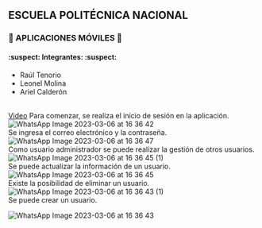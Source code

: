 ## ESCUELA POLITÉCNICA NACIONAL 
### :iphone: APLICACIONES MÓVILES :iphone:
#### :suspect: Integrantes: :suspect:
- Raúl Tenorio 
- Leonel Molina 
- Ariel Calderón

</br> [Video](https://youtu.be/vfJS20Fd7d8)
Para comenzar, se realiza el inicio de sesión en la aplicación.
![WhatsApp Image 2023-03-06 at 16 36 42](https://user-images.githubusercontent.com/74626123/223237717-42c27d11-ac4b-47b3-9775-bcee096519f6.jpeg)
</br>Se ingresa el correo electrónico y la contraseña.
![WhatsApp Image 2023-03-06 at 16 36 47](https://user-images.githubusercontent.com/74626123/223237732-162d2ef7-1351-47d7-b410-da3c1027b2a1.jpeg)
</br>Como usuario administrador se puede realizar la gestión de otros usuarios.
![WhatsApp Image 2023-03-06 at 16 36 45 (1)](https://user-images.githubusercontent.com/74626123/223237761-a8845ae5-b8eb-4a89-91d4-5a359ef0075c.jpeg)
</br>Se puede actualizar la información de un usuario.
![WhatsApp Image 2023-03-06 at 16 36 45](https://user-images.githubusercontent.com/74626123/223237795-91f5ddb3-044e-4abf-8e2f-d9a5bf295b2b.jpeg)
</br>Existe la posibilidad de eliminar un usuario.
![WhatsApp Image 2023-03-06 at 16 36 43 (1)](https://user-images.githubusercontent.com/74626123/223237826-c2011306-8551-49ac-acab-30f6987bd38e.jpeg)
</br>Se puede crear un usuario.

![WhatsApp Image 2023-03-06 at 16 36 43](https://user-images.githubusercontent.com/74626123/223237854-5c22b7d9-6443-4965-a928-f20f39c748ef.jpeg)

